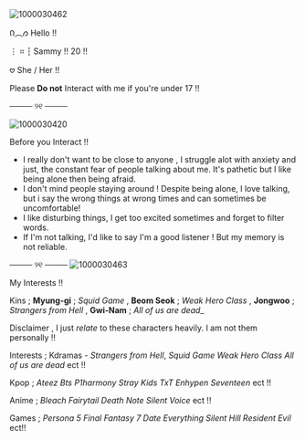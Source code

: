 ![1000030462](https://github.com/user-attachments/assets/6930c50e-dc8b-47d3-81cf-b2936105686c)

Ი︵𐑼 Hello !!

⋮ ⌗ ┆ Sammy !! 20 !!

𖹭 She / Her !!


Please **Do not** Interact with me if you're under 17 !! 

──── ୨୧ ────

![1000030420](https://github.com/user-attachments/assets/1872792c-7e0d-4897-a34e-1edfb486addd)

Before you Interact !!

- I really don't want to be close to anyone , I struggle alot with anxiety and just, the constant fear of people talking about me. It's pathetic but I like being alone then being afraid.
- I don't mind people staying around ! Despite being alone, I love talking, but i say the wrong things at wrong times and can sometimes be uncomfortable!
- I like disturbing things, I get too excited sometimes and forget to filter words.
- If I'm not talking, I'd like to say I'm a good listener ! But my memory is not reliable.

──── ୨୧ ────
![1000030463](https://github.com/user-attachments/assets/0bf9fb55-c93a-42e4-a56d-00f19453de6c)

My Interests !!

Kins ; 
**Myung-gi** ; _Squid Game_ , **Beom Seok** ; _Weak Hero Class_ , **Jongwoo** ; _Strangers from Hell_ , **Gwi-Nam** ; _All of us are dead__

Disclaimer , I just *relate* to these characters heavily. I am not them personally !!

Interests ; Kdramas - *Strangers from Hell*, *Squid Game* *Weak Hero Class* *All of us are dead* ect !!

Kpop ; *Ateez* *Bts* *P1harmony* *Stray Kids* *TxT* *Enhypen* *Seventeen* ect !!

Anime ; *Bleach* *Fairytail* *Death Note* *Silent Voice* ect !!

Games ; *Persona 5* *Final Fantasy 7* *Date Everything* *Silent Hill* *Resident Evil* ect!!
